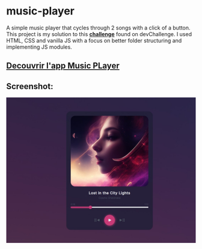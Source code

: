# music-player

A simple music player that cycles through 2 songs with a click of a button. This project is my solution to this [**challenge**](https://devchallenges.io/challenge/36) found on devChallenge. I used HTML, CSS and vanilla JS with a focus on better folder structuring and implementing JS modules.

## [Decouvrir l'app Music PLayer](https://edes74500.github.io/DChallenges_MusicApp/)

## Screenshot: 

![app Music Player](/assets/Screenshot/desktop.jpg)
